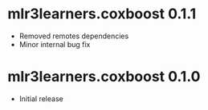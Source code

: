 # mlr3learners.coxboost 0.1.1

- Removed remotes dependencies
- Minor internal bug fix


# mlr3learners.coxboost 0.1.0

- Initial release
